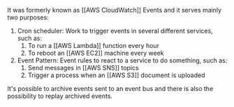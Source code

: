 It was formerly known as [[AWS CloudWatch]] Events and it serves mainly two purposes:

1. Cron scheduler: Work to trigger events in several different services, such as:
	1. To run a [[AWS Lambda]] function every hour
	2. To reboot an [[AWS EC2]] machine every week
2. Event Pattern: Event rules to react to a service to do something, such as:
	1. Send messages in [[AWS SNS]] topics
	2. Trigger a process when an [[AWS S3]] document is uploaded

It's possible to archive events sent to an event bus and there is also the possibility to replay archived events.